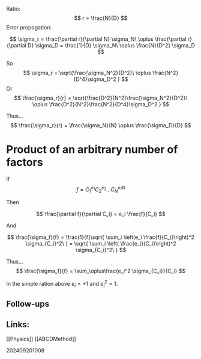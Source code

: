 Ratio:
$$
r = \frac{N}{D}
$$
Error propogation: 

$$
\sigma_r = \frac{\partial r}{\partial N} \sigma_N\ \oplus  \frac{\partial r}{\partial D} \sigma_D = \frac{1}{D} \sigma_N\ \oplus \frac{N}{D^2} \sigma_D
$$


So 
$$
\sigma_r = \sqrt{\frac{\sigma_N^2}{D^2}\ \oplus \frac{N^2}{D^4}\sigma_D^2 }
$$
Or
$$
\frac{\sigma_r}{r} = \sqrt{\frac{D^2}{N^2}\frac{\sigma_N^2}{D^2}\ \oplus \frac{D^2}{N^2}\frac{N^2}{D^4}\sigma_D^2 }
$$

Thus...
$$
\frac{\sigma_r}{r} = \frac{\sigma_N}{N} \oplus \frac{\sigma_D}{D}
$$


# Product of an arbitrary number of factors 

If 
$$
f = C_1^{e_1} C_2^{e_2}...  C_N^{e_1N}
$$

Then

$$
\frac{\partial f}{\partial C_i} = e_i \frac{f}{C_i}
$$

And 

$$
\frac{\sigma_f}{f} = \frac{1}{f}\sqrt{ \sum_i \left(e_i \frac{f}{C_i}\right)^2 \sigma_{C_i}^2\ } =  \sqrt{ \sum_i \left( \frac{e_i}{C_i}\right)^2 \sigma_{C_i}^2\ } 
$$


Thus...
$$
\frac{\sigma_f}{f} = \sum_\oplus\frac{e_i^2 \sigma_{C_i}}{C_i} 
$$

In the simple ration above $e_i = \pm 1$ and $e_i^2 = 1$.

## Follow-ups
## Links: 
[[Physics]]
[[ABCDMethod]]



202409201008
